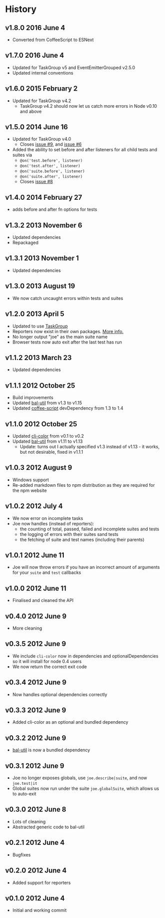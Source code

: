 # History

## v1.8.0 2016 June 4
- Converted from CoffeeScript to ESNext

## v1.7.0 2016 June 4
- Updated for TaskGroup v5 and EventEmitterGrouped v2.5.0
- Updated internal conventions

## v1.6.0 2015 February 2
- Updated for TaskGroup v4.2
	- TaskGroup v4.2 should now let us catch more errors in Node v0.10 and above

## v1.5.0 2014 June 16
- Updated for TaskGroup v4.0
	- Closes [issue #9](https://github.com/bevry/joe/issues/9), and [issue #6](https://github.com/bevry/joe/issues/6)
- Added the ability to set before and after listeners for all child tests and suites via
	- `@on('test.before', listener)`
	- `@on('test.after', listener)`
	- `@on('suite.before', listener)`
	- `@on('suite.after', listener)`
	- Closes [issue #8](https://github.com/bevry/joe/issues/8)

## v1.4.0 2014 February 27
- adds before and after fn options for tests

## v1.3.2 2013 November 6
- Updated dependencies
- Repackaged

## v1.3.1 2013 November 1
- Updated dependencies

## v1.3.0 2013 August 19
- We now catch uncaught errors within tests and suites

## v1.2.0 2013 April 5
- Updated to use [TaskGroup](https://npmjs.org/package/taskgroup)
- Reporters now exist in their own packages. [More info.](https://github.com/bevry/joe/wiki/Using-Custom-Reporters)
- No longer output "joe" as the main suite name
- Browser tests now auto exit after the last test has run

## v1.1.2 2013 March 23
- Updated dependencies

## v1.1.1 2012 October 25
- Build improvements
- Updated [bal-util](https://github.com/balupton/bal-util) from v1.3 to v1.15
- Updated [coffee-script](https://github.com/jashkenas/coffee-script) devDependency from 1.3 to 1.4

## v1.1.0 2012 October 25
- Updated [cli-color](https://github.com/medikoo/cli-color) from v0.1 to v0.2
- Updated [bal-util](https://github.com/balupton/bal-util) from v1.11 to v1.13
	- Update: turns out I actually specified v1.3 instead of v1.13 - it works, but not desirable, fixed in v1.1.1

## v1.0.3 2012 August 9
- Windows support
- Re-added markdown files to npm distribution as they are required for the npm website

## v1.0.2 2012 July 4
- We now error on incomplete tasks
- Joe now handles (instead of reporters):
	- the counting of total, passed, failed and incomplete suites and tests
	- the logging of errors with their suites sand tests
	- the fetching of suite and test names (including their parents)

## v1.0.1 2012 June 11
- Joe will now throw errors if you have an incorrect amount of arguments for your `suite` and `test` callbacks

## v1.0.0 2012 June 11
- Finalised and cleaned the API

## v0.4.0 2012 June 9
- More cleaning

## v0.3.5 2012 June 9
- We include `cli-color` now in dependencies and optionalDependencies so it will install for node 0.4 users
- We now return the correct exit code

## v0.3.4 2012 June 9
- Now handles optional dependencies correctly

## v0.3.3 2012 June 9
- Added cli-color as an optional and bundled dependency

## v0.3.2 2012 June 9
- [bal-util](https://github.com/balupton/bal-util) is now a bundled dependency

## v0.3.1 2012 June 9
- Joe no longer exposes globals, use `joe.describe|suite`, and now `joe.test|it`
- Global suites now run under the suite `joe.globalSuite`, which allows us to auto-exit

## v0.3.0 2012 June 8
- Lots of cleaning
- Abstracted generic code to bal-util

## v0.2.1 2012 June 4
- Bugfixes

## v0.2.0 2012 June 4
- Added support for reporters

## v0.1.0 2012 June 4
- Initial and working commit
